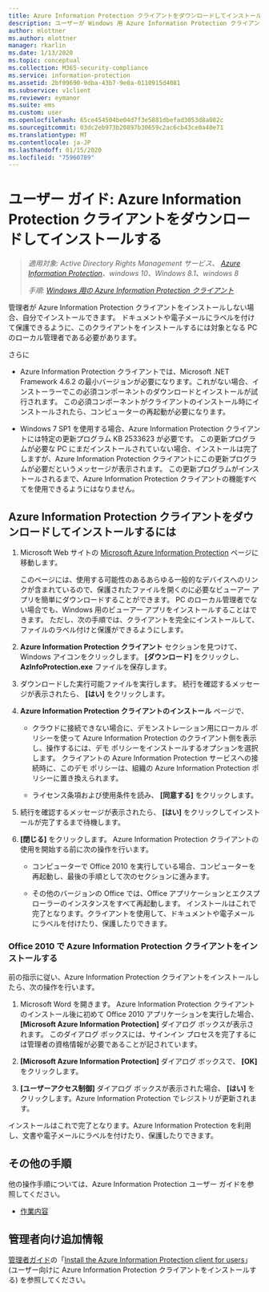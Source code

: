 ```yaml
---
title: Azure Information Protection クライアントをダウンロードしてインストールする
description: ユーザーが Windows 用 Azure Information Protection クライアントをインストールし、ドキュメントと電子メールを分類および保護するための手順です。
author: mlottner
ms.author: mlottner
manager: rkarlin
ms.date: 1/13/2020
ms.topic: conceptual
ms.collection: M365-security-compliance
ms.service: information-protection
ms.assetid: 2bf09690-9dba-43b7-9e0a-0110915d4081
ms.subservice: v1client
ms.reviewer: eymanor
ms.suite: ems
ms.custom: user
ms.openlocfilehash: 65ce454504be04d7f3e5881dbefad3053d8a082c
ms.sourcegitcommit: 03dc2eb973b20897b30659c2ac6cb43ce0a40e71
ms.translationtype: MT
ms.contentlocale: ja-JP
ms.lasthandoff: 01/15/2020
ms.locfileid: "75960789"
---
```

# <a name="user-guide-download-and-install-the-azure-information-protection-client"></a>ユーザー ガイド: Azure Information Protection クライアントをダウンロードしてインストールする

>*適用対象: Active Directory Rights Management サービス、 [Azure Information Protection](https://azure.microsoft.com/pricing/details/information-protection)、windows 10、Windows 8.1、windows 8*
>
> *手順: [Windows 用の Azure Information Protection クライアント](../faqs.md#whats-the-difference-between-the-azure-information-protection-client-and-the-azure-information-protection-unified-labeling-client)*


管理者が Azure Information Protection クライアントをインストールしない場合、自分でインストールできます。 ドキュメントや電子メールにラベルを付けて保護できるように、このクライアントをインストールするには対象となる PC のローカル管理者である必要があります。

さらに

- Azure Information Protection クライアントでは、Microsoft .NET Framework 4.6.2 の最小バージョンが必要になります。これがない場合、インストーラーでこの必須コンポーネントのダウンロードとインストールが試行されます。 この必須コンポーネントがクライアントのインストール時にインストールされたら、コンピューターの再起動が必要になります。

- Windows 7 SP1 を使用する場合、Azure Information Protection クライアントには特定の更新プログラム KB 2533623 が必要です。 この更新プログラムが必要な PC にまだインストールされていない場合、インストールは完了しますが、Azure Information Protection クライアントにこの更新プログラムが必要だというメッセージが表示されます。 この更新プログラムがインストールされるまで、Azure Information Protection クライアントの機能すべてを使用できるようにはなりません。 

## <a name="to-download-and-install-the-azure-information-protection-client"></a>Azure Information Protection クライアントをダウンロードしてインストールするには    

1. Microsoft Web サイトの [Microsoft Azure Information Protection](https://go.microsoft.com/fwlink/?LinkId=303970) ページに移動します。

    このページには、使用する可能性のあるあらゆる一般的なデバイスへのリンクが含まれているので、保護されたファイルを開くのに必要なビューアー アプリを簡単にダウンロードすることができます。 PC のローカル管理者でない場合でも、Windows 用のビューアー アプリをインストールすることはできます。 ただし、次の手順では、クライアントを完全にインストールして、ファイルのラベル付けと保護ができるようにします。 

2. **Azure Information Protection クライアント** セクションを見つけて、Windows アイコンをクリックします。 **[ダウンロード]** をクリックし、**AzInfoProtection.exe** ファイルを保存します。     

3. ダウンロードした実行可能ファイルを実行します。 続行を確認するメッセージが表示されたら、 **[はい]** をクリックします。    

4. **Azure Information Protection クライアントのインストール** ページで、     
    - クラウドに接続できない場合に、デモンストレーション用にローカル ポリシーを使って Azure Information Protection のクライアント側を表示し、操作するには、デモ ポリシーをインストールするオプションを選択します。 クライアントの Azure Information Protection サービスへの接続時に、このデモ ポリシーは、組織の Azure Information Protection ポリシーに置き換えられます。    

    - ライセンス条項および使用条件を読み、 **[同意する]** をクリックします。    

5. 続行を確認するメッセージが表示されたら、 **[はい]** をクリックしてインストールが完了するまで待機します。    

6. **[閉じる]** をクリックします。 Azure Information Protection クライアントの使用を開始する前に次の操作を行います。    

    - コンピューターで Office 2010 を実行している場合、コンピューターを再起動し、最後の手順として次のセクションに進みます。    
        
    - その他のバージョンの Office では、Office アプリケーションとエクスプローラーのインスタンスをすべて再起動します。 インストールはこれで完了となります。クライアントを使用して、ドキュメントや電子メールにラベルを付けたり、保護したりできます。    

### <a name="installing-the-azure-information-protection-client-with-office-2010"></a>Office 2010 で Azure Information Protection クライアントをインストールする    
前の指示に従い、Azure Information Protection クライアントをインストールしたら、次の操作を行います。    

1. Microsoft Word を開きます。 Azure Information Protection クライアントのインストール後に初めて Office 2010 アプリケーションを実行した場合、 **[Microsoft Azure Information Protection]** ダイアログ ボックスが表示されます。 このダイアログ ボックスには、サインイン プロセスを完了するには管理者の資格情報が必要であることが記されています。

2. **[Microsoft Azure Information Protection]** ダイアログ ボックスで、 **[OK]** をクリックします。

3. **[ユーザーアクセス制御]** ダイアログ ボックスが表示された場合、 **[はい]** をクリックします。Azure Information Protection でレジストリが更新されます。

インストールはこれで完了となります。Azure Information Protection を利用し、文書や電子メールにラベルを付けたり、保護したりできます。

## <a name="other-instructions"></a>その他の手順    
他の操作手順については、Azure Information Protection ユーザー ガイドを参照してください。

- [作業内容](client-user-guide.md#what-do-you-want-to-do)

## <a name="additional-information-for-administrators"></a>管理者向け追加情報    
[管理者ガイド](client-admin-guide.md)の「[Install the Azure Information Protection client for users](client-admin-guide-install.md)」(ユーザー向けに Azure Information Protection クライアントをインストールする) を参照してください。
 
  
